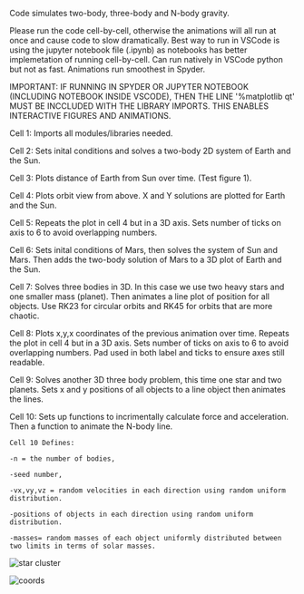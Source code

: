 
Code simulates two-body, three-body and N-body gravity. 

Please run the code cell-by-cell, otherwise the animations will all run at once and cause code to
slow dramatically. Best way to run in VSCode is using the jupyter notebook file (.ipynb) as 
notebooks has better implemetation of running cell-by-cell. Can run natively in VSCode python but 
not as fast. Animations run smoothest in Spyder.

IMPORTANT: IF RUNNING IN SPYDER OR JUPYTER NOTEBOOK (INCLUDING NOTEBOOK INSIDE VSCODE), THEN 
THE LINE '%matplotlib qt' MUST BE INCCLUDED WITH THE LIBRARY IMPORTS. 
    THIS ENABLES INTERACTIVE FIGURES AND ANIMATIONS. 

Cell 1:
Imports all modules/libraries needed. 

Cell 2: 
Sets inital conditions and solves a two-body 2D system of Earth and the Sun.

Cell 3:
Plots distance of Earth from Sun over time. (Test figure 1).

Cell 4:
Plots orbit view from above. X and Y solutions are plotted for Earth and the Sun. 

Cell 5: 
Repeats the plot in cell 4 but in a 3D axis. Sets number of ticks on axis to 6 to avoid
overlapping numbers.

Cell 6: 
Sets inital conditions of Mars, then solves the system of Sun and Mars. 
Then adds the two-body solution of Mars to a 3D plot of Earth and the Sun.

Cell 7: 
Solves three bodies in 3D. In this case we use two heavy stars and one smaller mass (planet). 
Then animates a line plot of position for all objects. Use RK23 for circular orbits and RK45 for 
orbits that are more chaotic. 

Cell 8: 
Plots x,y,x coordinates of the previous animation over time. 
Repeats the plot in cell 4 but in a 3D axis. Sets number of ticks on axis to 6 to avoid overlapping numbers.
Pad used in both label and ticks to ensure axes still readable. 

Cell 9: 
Solves another 3D three body problem, this time one star and two planets. Sets x and y positions of all objects
to a line object then animates the lines. 

Cell 10: 
Sets up functions to incrimentally calculate force and acceleration. Then a function to animate the N-body
line. 

    Cell 10 Defines:

    -n = the number of bodies,

    -seed number,

    -vx,vy,vz = random velocities in each direction using random uniform distribution. 

    -positions of objects in each direction using random uniform distribution. 

    -masses= random masses of each object uniformly distributed between two limits in terms of solar masses. 

![star cluster](https://github.com/georgeh1ll/N-Body-Gravity-Simulator/assets/11806169/843ddb1f-82d1-4582-a13f-1ec8c1b01d43)

![coords](https://github.com/georgeh1ll/N-Body-Gravity-Simulator/assets/11806169/a9d15833-e037-4f30-b296-593a143510bb)
